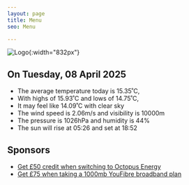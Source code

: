 ```yaml
---
layout: page
title: Menu
seo: Menu

---
```


![Logo](/images/logo.jpg){:width="832px"}

<!-- weather_marker starts -->
## On Tuesday, 08 April 2025

- The average temperature today is 15.35˚C,
- With highs of 15.93˚C and lows of 14.75˚C,
- It may feel like 14.09˚C with clear sky
- The wind speed is 2.06m/s and visibility is 10000m
- The pressure is 1026hPa and humidity is 44%
- The sun will rise at 05:26 and set at 18:52

<!-- weather_marker ends -->

## Sponsors

- [Get £50 credit when switching to Octopus Energy](https://bit.ly/3oD1nnS)
- [Get £75 when taking a 1000mb YouFibre broadband plan](https://aklam.io/91zWhU?)



